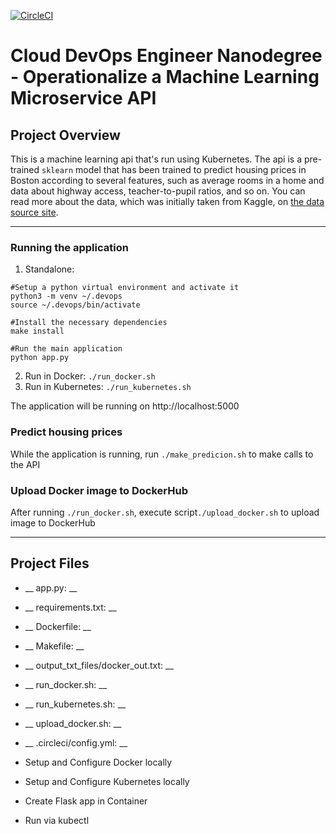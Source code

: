 [![CircleCI](https://circleci.com/gh/josephmfaulkner/udacity-devops-project4/tree/master.svg?style=svg)](https://circleci.com/gh/josephmfaulkner/udacity-devops-project4/tree/master)
# Cloud DevOps Engineer Nanodegree - Operationalize a Machine Learning Microservice API

## Project Overview

This is a machine learning api that's run using Kubernetes. The api is a pre-trained `sklearn` model that has been trained to predict housing prices in Boston according to several features, such as average rooms in a home and data about highway access, teacher-to-pupil ratios, and so on. You can read more about the data, which was initially taken from Kaggle, on [the data source site](https://www.kaggle.com/c/boston-housing).

---

### Running the application

1. Standalone:
```
#Setup a python virtual environment and activate it
python3 -m venv ~/.devops
source ~/.devops/bin/activate

#Install the necessary dependencies
make install

#Run the main application
python app.py
```
2. Run in Docker:  `./run_docker.sh`
3. Run in Kubernetes:  `./run_kubernetes.sh`

The application will be running on http://localhost:5000

### Predict housing prices

While the application is running, run `./make_predicion.sh` to make calls to the API

### Upload Docker image to DockerHub
After running `./run_docker.sh`, execute script`./upload_docker.sh` to upload image to DockerHub

---

## Project Files

* __ app.py: __ 
* __ requirements.txt: __ 
* __ Dockerfile: __ 
* __ Makefile: __ 
* __ output_txt_files/docker_out.txt: __ 
* __ run_docker.sh: __ 
* __ run_kubernetes.sh: __ 
* __ upload_docker.sh: __ 
* __ .circleci/config.yml: __ 





* Setup and Configure Docker locally
* Setup and Configure Kubernetes locally
* Create Flask app in Container
* Run via kubectl

